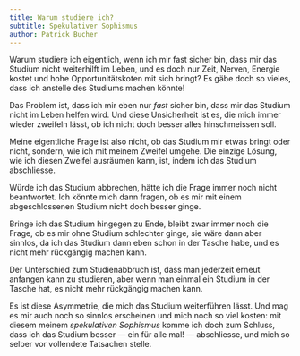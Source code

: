 ```yaml
---
title: Warum studiere ich?
subtitle: Spekulativer Sophismus
author: Patrick Bucher
---
```


Warum studiere ich eigentlich, wenn ich mir fast sicher bin, dass mir das Studium nicht weiterhilft im Leben, und es doch nur Zeit, Nerven, Energie kostet und hohe Opportunitätskoten mit sich bringt? Es gäbe doch so vieles, dass ich anstelle des Studiums machen könnte!

Das Problem ist, dass ich mir eben nur _fast_ sicher bin, dass mir das Studium nicht im Leben helfen wird. Und diese Unsicherheit ist es, die mich immer wieder zweifeln lässt, ob ich nicht doch besser alles hinschmeissen soll.

Meine eigentliche Frage ist also nicht, ob das Studium mir etwas bringt oder nicht, sondern, wie ich mit meinem Zweifel umgehe. Die einzige Lösung, wie ich diesen Zweifel ausräumen kann, ist, indem ich das Studium abschliesse.

Würde ich das Studium abbrechen, hätte ich die Frage immer noch nicht beantwortet. Ich könnte mich dann fragen, ob es mir mit einem abgeschlossenen Studium nicht doch besser ginge.

Bringe ich das Studium hingegen zu Ende, bleibt zwar immer noch die Frage, ob es mir ohne Studium schlechter ginge, sie wäre dann aber sinnlos, da ich das Studium dann eben schon in der Tasche habe, und es nicht mehr rückgängig machen kann. 

Der Unterschied zum Studienabbruch ist, dass man jederzeit erneut anfangen kann zu studieren, aber wenn man einmal ein Studium in der Tasche hat, es nicht mehr rückgängig machen kann.

Es ist diese Asymmetrie, die mich das Studium weiterführen lässt. Und mag es mir auch noch so sinnlos erscheinen und mich noch so viel kosten: mit diesem meinem _spekulativen Sophismus_ komme ich doch zum Schluss, dass ich das Studium besser — ein für alle mal! — abschliesse, und mich so selber vor vollendete Tatsachen stelle.
